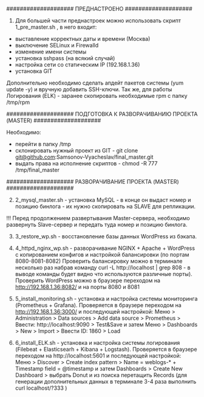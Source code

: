 #################### ПРЕДНАСТРОЕНО ####################

1. Для большей части преднастроек можно использовать скрипт 1_pre_master.sh , в него входит:
- выставление корректных даты и времени (Москва)
- выключение SELinux и Firewalld
- изменение имени системы 
- установка sshpass (на всякий случай)
- настройка сети со статическим IP (192.168.1.36)
- установка GIT

Дополнительно необходимо сделать апдейт пакетов системы (yum update -y) и вручную добавить SSH-ключи.
Так же, для работы Логирования (ELK) - заранее скопировать необходимые rpm с папку /tmp/rpm

#################### ПОДГОТОВКА К РАЗВОРАЧИВАНИЮ ПРОЕКТА (MASTER) ####################

Необходимо:
- перейти в папку /tmp
- склонировать нужный проект из GIT - git clone git@github.com:Samsonov-Vyacheslav/final_master.git
- выдать права на исполнение скриптов - chmod -R 777 /tmp/final_master

#################### РАЗВОРАЧИВАНИЕ ПРОЕКТА (MASTER) ####################		

2. 2_mysql_master.sh - установка MySQL - в конце он выдаст номер и позицию бинлога - их нужно скопировать на SLAVE для репликации.

!!! Перед продолжением развертывания Master-сервера, необходимо развернуть Slave-сервер и передать туда номер и позицию бинлога.

3. 3_restore_wp.sh - восстановление базы данных WordPress из бэкапа.

4. 4_httpd_nginx_wp.sh - разворачивание NGINX + Apache + WordPress с копированием конфигов и настройкой балансировки (по портам 8080-8081-8082)
	Проверить балансировку можно в терминале несколько раз набрав команду curl -L http://localhost | grep 808 - в выводе команды будет видно что используются различные порты). 
	Проверить WordPress можно в браузере переходом на http://192.168.1.36:8082/ и на порты 8080 и 8081

5. 5_install_monitoring.sh - установка и настройка системы мониторинга (Prometheus + Grafana).
	Проверяется в браузере переходом на http://192.168.1.36:3000/ и последующей настройкой: 
	Меню > Administration > Data sources > Add data source > Prometheus > Ввести: http://localhost:9090 > Test&Save  и затем 
	Меню > Dashboards > New > Import > Ввести ID: 1860 > Load
	
6. 6_install_ELK.sh - установка и настройка системы логирования (Filebeat + Elasticsearh + Kibana + Logstash).
	Проверяется в браузере переходом на http://localhost:5601 и последующей настройкой:
	Меню > Discover > Create index pattern > Name = weblogs-*  + Timestamp field = @timestamp  и затем
	Dashboards > Create New Dashboard > выбрать Donut и из поиска перетащить Records
	(для генерации дополнительных данных в терминале 3-4 раза выполнить curl localhost/?333 )
